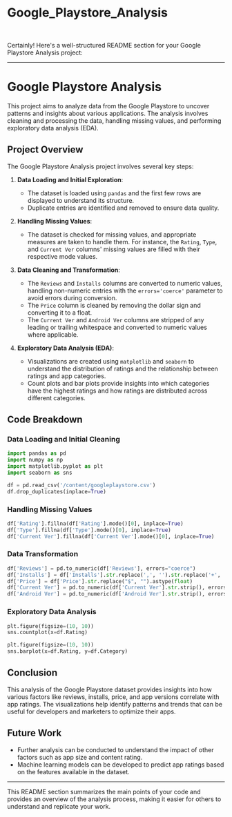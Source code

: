# Google_Playstore_Analysis
<br>
<p>
  Certainly! Here's a well-structured README section for your Google Playstore Analysis project:

---

# Google Playstore Analysis

This project aims to analyze data from the Google Playstore to uncover patterns and insights about various applications. The analysis involves cleaning and processing the data, handling missing values, and performing exploratory data analysis (EDA).

## Project Overview

The Google Playstore Analysis project involves several key steps:

1. **Data Loading and Initial Exploration**:
    - The dataset is loaded using `pandas` and the first few rows are displayed to understand its structure.
    - Duplicate entries are identified and removed to ensure data quality.

2. **Handling Missing Values**:
    - The dataset is checked for missing values, and appropriate measures are taken to handle them. For instance, the `Rating`, `Type`, and `Current Ver` columns' missing values are filled with their respective mode values.

3. **Data Cleaning and Transformation**:
    - The `Reviews` and `Installs` columns are converted to numeric values, handling non-numeric entries with the `errors='coerce'` parameter to avoid errors during conversion.
    - The `Price` column is cleaned by removing the dollar sign and converting it to a float.
    - The `Current Ver` and `Android Ver` columns are stripped of any leading or trailing whitespace and converted to numeric values where applicable.

4. **Exploratory Data Analysis (EDA)**:
    - Visualizations are created using `matplotlib` and `seaborn` to understand the distribution of ratings and the relationship between ratings and app categories.
    - Count plots and bar plots provide insights into which categories have the highest ratings and how ratings are distributed across different categories.

## Code Breakdown

### Data Loading and Initial Cleaning
```python
import pandas as pd
import numpy as np
import matplotlib.pyplot as plt
import seaborn as sns

df = pd.read_csv('/content/googleplaystore.csv')
df.drop_duplicates(inplace=True)
```

### Handling Missing Values
```python
df['Rating'].fillna(df['Rating'].mode()[0], inplace=True)
df['Type'].fillna(df['Type'].mode()[0], inplace=True)
df['Current Ver'].fillna(df['Current Ver'].mode()[0], inplace=True)
```

### Data Transformation
```python
df['Reviews'] = pd.to_numeric(df['Reviews'], errors="coerce")
df['Installs'] = df['Installs'].str.replace(',', '').str.replace('+', '').astype(float)
df['Price'] = df['Price'].str.replace("$", "").astype(float)
df['Current Ver'] = pd.to_numeric(df['Current Ver'].str.strip(), errors='coerce')
df['Android Ver'] = pd.to_numeric(df['Android Ver'].str.strip(), errors='coerce')
```

### Exploratory Data Analysis
```python
plt.figure(figsize=(10, 10))
sns.countplot(x=df.Rating)

plt.figure(figsize=(10, 10))
sns.barplot(x=df.Rating, y=df.Category)
```

## Conclusion

This analysis of the Google Playstore dataset provides insights into how various factors like reviews, installs, price, and app versions correlate with app ratings. The visualizations help identify patterns and trends that can be useful for developers and marketers to optimize their apps.

## Future Work

- Further analysis can be conducted to understand the impact of other factors such as app size and content rating.
- Machine learning models can be developed to predict app ratings based on the features available in the dataset.

---

This README section summarizes the main points of your code and provides an overview of the analysis process, making it easier for others to understand and replicate your work.
</p>
